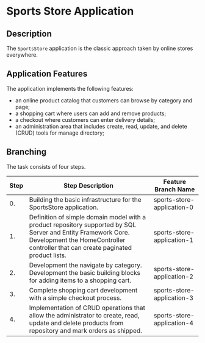 # Sports Store Application

## Description

The `SportsStore` application is the classic approach taken by online stores everywhere.

## Application Features

The application implements the following features:
- an online product catalog that customers can browse by category and page;
- a shopping cart where users can add and remove products;
- a checkout where customers can enter delivery details;
- an administration area that includes create, read, update, and delete (CRUD) tools for manage directory;

## Branching

The task consists of four steps.

| Step | Step Description | Feature Branch Name |
| ------ | ------ | ------ |
| 0. | Building the basic infrastructure for the SportsStore application. | sports-store-application-0 |
| 1. | Definition of simple domain model with a product repository supported by SQL Server and Entity Framework Core. Development the HomeController controller that can create paginated product lists. |sports-store-application-1 |
| 2. | Development the navigate by category. Development the basic building blocks for adding items to a shopping cart.|sports-store-application-2 |
| 3. | Complete shopping cart development with a simple checkout process. | sports-store-application-3 |
| 4. | Implementation of CRUD operations that allow the administrator to create, read, update and delete products from repository and mark orders as shipped. | sports-store-application-4 |
